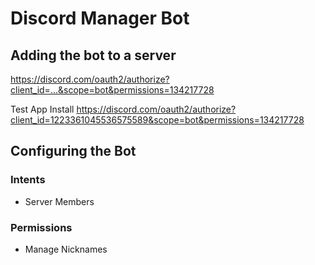 # Discord Manager Bot

## Adding the bot to a server

https://discord.com/oauth2/authorize?client_id=...&scope=bot&permissions=134217728

Test App Install
https://discord.com/oauth2/authorize?client_id=1223361045536575589&scope=bot&permissions=134217728

## Configuring the Bot

### Intents
- Server Members

### Permissions
- Manage Nicknames